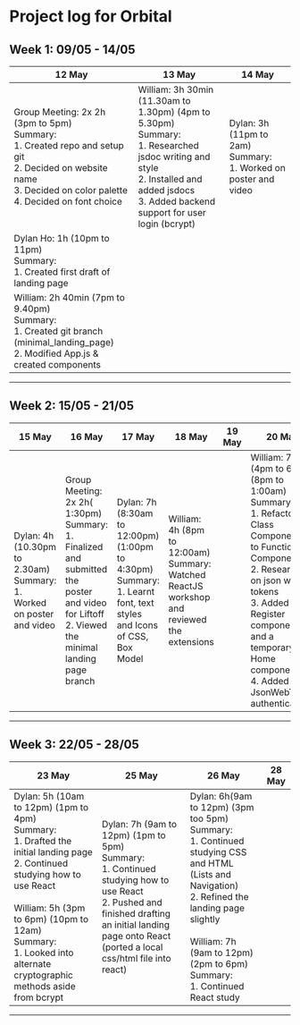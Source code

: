 # Project log for Orbital

## Week 1: 09/05 - 14/05

| 12 May | 13 May | 14 May |
|--------|--------|--------|
| Group Meeting: 2x 2h (3pm to 5pm) <br>Summary:<br>  1. Created repo and setup git<br>  2. Decided on website name<br>  3. Decided on color palette<br>  4. Decided on font choice | William: 3h 30min (11.30am to 1.30pm) (4pm to 5.30pm)<br>Summary:<br>  1. Researched jsdoc writing and style<br>  2. Installed and added jsdocs<br>  3. Added backend support for user login (bcrypt) | Dylan: 3h (11pm to 2am)<br>Summary:<br>  1. Worked on poster and video | Dylan: 4h (10.30pm to 2.30am)<br>Summary:<br>  1. Worked on poster and video |
| Dylan Ho: 1h (10pm to 11pm)<br>Summary:<br>  1. Created first draft of landing page |         |       |
| William: 2h 40min (7pm to 9.40pm)<br>Summary:<br>  1. Created git branch (minimal_landing_page)<br>  2. Modified App.js & created components||||
---

## Week 2: 15/05 - 21/05

| 15 May | 16 May  | 17 May | 18 May  | 19 May | 20 May  | 21 May  |
|--------|---------|--------|---------|--------|---------|---------|
| Dylan: 4h (10.30pm to 2.30am)<br>Summary:<br>1. Worked on poster and video | Group Meeting: 2x 2h( 1:30pm)<br>Summary:<br>1. Finalized and submitted the poster and video for Liftoff<br>2. Viewed the minimal landing page branch | Dylan: 7h (8:30am to 12:00pm) (1:00pm to 4:30pm)<br>Summary:<br>1. Learnt font, text styles and Icons of CSS, Box Model | William: 4h (8pm to 12:00am)<br>Summary:<br>Watched ReactJS workshop and reviewed the extensions |        | William: 7h (4pm to 6pm) (8pm to 1:00am)<br>Summary:<br>1. Refactored Class Components to Functional Components<br>2. Researched on json web tokens<br>3. Added Register component and a temporary Home component<br>4. Added JsonWebToken authentication | Dylan: 7h (9am to 12pm) (8pm to 12am)<br>Summary:<br>1. Learnt Lists and Navigation (CSS HTML)<br>2. Studied how to use React |
---
## Week 3: 22/05 - 28/05

| 23 May| 25 May | 26 May | 28 May |
|--------------------------------------------------------------------------------------------------------------------------------------------------------------------------------------------------------------------------------------------------------------------|-------------------------------------------------------------------------------------------------------------------------------------------------------------------------------------------------------------|---------------------------------------------------------------------------------------------------------------------------------------------------------------------------------------------------------------------------------------------|--------|
| Dylan: 5h (10am to 12pm) (1pm to 4pm)<br>Summary: <br>1. Drafted the initial landing page<br>2. Continued studying how to use React<br><br>William: 5h (3pm to 6pm) (10pm to 12am)<br>Summary:<br>1. Looked into alternate cryptographic methods aside from bcrypt | Dylan: 7h (9am to 12pm) (1pm to 5pm)<br>Summary: <br>1. Continued studying how to use React<br>2. Pushed and finished drafting an initial landing page onto React (ported a local css/html file into react) | Dylan: 6h(9am to 12pm) (3pm too 5pm)<br>Summary:<br>1. Continued studying CSS and HTML (Lists and Navigation)<br>2. Refined the landing page slightly<br><br>William: 7h (9am to 12pm) (2pm to 6pm)<br>Summary:<br>1. Continued React study |        |
---